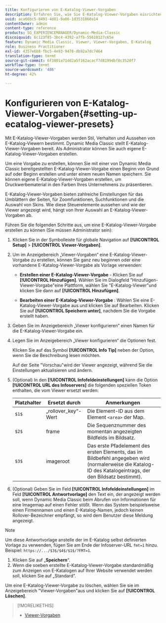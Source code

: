 ```yaml
---
title: Konfigurieren von E-Katalog-Viewer-Vorgaben
description: Erfahren Sie, wie Sie E-Katalog-Viewer-Vorgaben einrichten.
uuid: aca66bc5-8491-4d81-9a06-1d3531860a14
contentOwner: admin
content-type: reference
products: SG_EXPERIENCEMANAGER/Dynamic-Media-Classic
discoiquuid: 6c123f85-3bc4-4392-a7fb-55618127c65e
feature: Dynamic Media Classic, Viewer, Viewer-Vorgaben, E-Katalog
role: Business Practitioner
exl-id: 4357e6b8-fbc5-4e93-9476-db92a7dc7464
translation-type: tm+mt
source-git-commit: 6f3801a71dd2a5f162acacf7d8199dbf8c3520f7
workflow-type: tm+mt
source-wordcount: '486'
ht-degree: 42%

---
```


# Konfigurieren von E-Katalog-Viewer-Vorgaben{#setting-up-ecatalog-viewer-presets}

Mit E-Katalog-Viewer-Vorgaben werden Stil, Verhalten und Aussehen von E-Katalog-Viewern bestimmt. Dynamic Media Classic stellt E-Katalog-Viewer-Vorgaben bereit. Als Administrator können Sie auch eigene E-Katalog-Viewer-Vorgaben erstellen.

Um eine Vorgabe zu erstellen, können Sie mit einer von Dynamic Media Classic bereitgestellten E-Katalog-Viewer-Vorgabe einen Beginn von Grund auf oder Beginn erstellen und unter einem neuen Namen speichern. Sie können eigene E-Katalog-Viewer-Vorgaben erstellen, um Druckwerbematerial in den Farben Ihres Unternehmens zu präsentieren.

E-Katalog-Viewer-Vorgaben bieten zahlreiche Einstellungen für das Umblättern der Seiten, für Zoomfunktionen, Suchfunktionen und die Auswahl von Skins. Wie diese Steuerelemente aussehen und wie der Viewer angezeigt wird, hängt von Ihrer Auswahl an E-Katalog-Viewer-Vorgaben ab.

Führen Sie die folgenden Schritte aus, um eine E-Katalog-Viewer-Vorgabe erstellen zu können (Sie müssen Administrator sein):

1. Klicken Sie in der Symbolleiste für globale Navigation auf **[!UICONTROL Setup]** > **[!UICONTROL Viewer-Vorgaben]**.
1. Um im Anzeigebereich „Viewer-Vorgaben“ eine E-Katalog-Viewer-Vorgabe zu erstellen, können Sie ganz neu beginnen oder eine vorhandene E-Katalog-Viewer-Vorgabe als Vorlage verwenden:

   * **Erstellen einer E-Katalog-Viewer-Vorgabe**  - Klicken Sie auf  **[!UICONTROL Hinzufügen]**. Wählen Sie im Dialogfeld &quot;Hinzufügen-Viewer-Vorgabe&quot;eine Plattform, wählen Sie &quot;E-Katalog-Viewer&quot;und klicken Sie dann auf **[!UICONTROL Hinzufügen]**.

   * **Bearbeiten einer E-Katalog-Viewer-Vorgabe** : Wählen Sie eine E-Katalog-Viewer-Vorgabe aus und klicken Sie auf Bearbeiten. Klicken Sie auf **[!UICONTROL Speichern unter]**, nachdem Sie die Vorgabe erstellt haben.

1. Geben Sie im Anzeigebereich „Viewer konfigurieren“ einen Namen für die E-Katalog-Viewer-Vorgabe ein.
1. Legen Sie im Anzeigebereich „Viewer konfigurieren“ die Optionen fest.

   Klicken Sie auf das Symbol **[!UICONTROL Info Tip]** neben der Option, wenn Sie die Beschreibung lesen möchten.

   Auf der Seite &quot;Vorschau&quot;wird der Viewer angezeigt, während Sie die Einstellungen aktualisieren und ändern.

1. (Optional) In den **[!UICONTROL Infofeldeinstellungen]** kann die Option **[!UICONTROL URL des Infoservers]** die folgenden speziellen Token enthalten, die vom Viewer ersetzt werden:

   | Platzhalter | Ersetzt durch | Anmerkungen |
   |--- |--- |--- |
   | `$1$` | „rollover_key“-Wert | Die Element-ID aus dem Element `<area>` der Map. |
   | `$2$` | frame | Die Sequenznummer des momentan angezeigten Bildfelds im Bildsatz. |
   | `$3$` | imageroot | Das erste Pfadelement des ersten Elements, das im Bildbefehl angegeben wird (normalerweise die Katalog-ID des Katalogeintrags, der den Bildsatz bestimmt). |

1. (Optional) Geben Sie im Feld **[!UICONTROL Infofeldeinstellungen]** im Feld **[!UICONTROL Antwortvorlage]** den Text ein, der angezeigt werden soll, wenn Dynamic Media Classic beim Abrufen von Informationen für eine Imagemap auf einen Fehler stößt. Wenn das System beispielsweise einen Firmennamen und einen E-Katalog-Namen, jedoch keinen Rollover-Bezeichner empfängt, so wird dem Benutzer diese Meldung angezeigt.

>[!NOTE]
>
>Um diese Antwortvorlage anstelle der im E-Katalog selbst definierten Vorlage zu verwenden, fügen Sie am Ende der Infoserver-URL `fmt=1` hinzu. Beispiel: `https://.../$3$/$4$/$1$/?FMT=1`.

1. Klicken Sie auf „**Speichern**“.
1. Wenn die soeben erstellte E-Katalog-Viewer-Vorgabe standardmäßig zum Anzeigen von E-Katalogen auf Ihrer Website verwendet werden soll, klicken Sie auf „Standard“.

Um eine E-Katalog-Viewer-Vorgabe zu löschen, wählen Sie sie im Anzeigebereich &quot;Viewer-Vorgaben&quot;aus und klicken Sie auf **[!UICONTROL Löschen]**.

>[!MORELIKETHIS]
>
>* [Viewer-Vorgaben](application-setup.md#viewer_presets)

